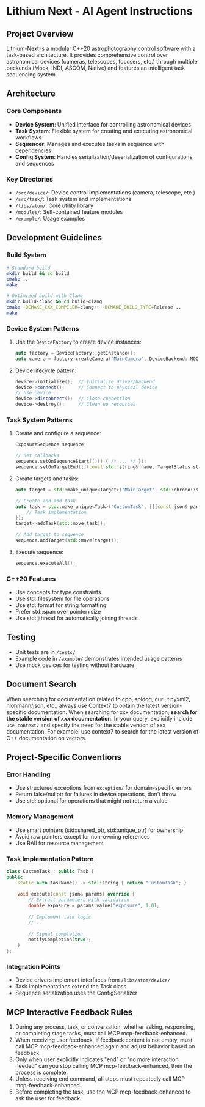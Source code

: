 # Lithium Next - AI Agent Instructions

## Project Overview
Lithium-Next is a modular C++20 astrophotography control software with a task-based architecture. It provides comprehensive control over astronomical devices (cameras, telescopes, focusers, etc.) through multiple backends (Mock, INDI, ASCOM, Native) and features an intelligent task sequencing system.

## Architecture

### Core Components
- **Device System**: Unified interface for controlling astronomical devices 
- **Task System**: Flexible system for creating and executing astronomical workflows
- **Sequencer**: Manages and executes tasks in sequence with dependencies
- **Config System**: Handles serialization/deserialization of configurations and sequences

### Key Directories
- `/src/device/`: Device control implementations (camera, telescope, etc.)
- `/src/task/`: Task system and implementations
- `/libs/atom/`: Core utility library
- `/modules/`: Self-contained feature modules
- `/example/`: Usage examples

## Development Guidelines

### Build System
```bash
# Standard build
mkdir build && cd build
cmake ..
make

# Optimized build with Clang 
mkdir build-clang && cd build-clang
cmake -DCMAKE_CXX_COMPILER=clang++ -DCMAKE_BUILD_TYPE=Release ..
make
```

### Device System Patterns
1. Use the `DeviceFactory` to create device instances:
   ```cpp
   auto factory = DeviceFactory::getInstance();
   auto camera = factory.createCamera("MainCamera", DeviceBackend::MOCK);
   ```

2. Device lifecycle pattern:
   ```cpp
   device->initialize();  // Initialize driver/backend
   device->connect();     // Connect to physical device
   // Use device...
   device->disconnect();  // Close connection
   device->destroy();     // Clean up resources
   ```

### Task System Patterns
1. Create and configure a sequence:
   ```cpp
   ExposureSequence sequence;
   
   // Set callbacks
   sequence.setOnSequenceStart([]() { /* ... */ });
   sequence.setOnTargetEnd([](const std::string& name, TargetStatus status) { /* ... */ });
   ```

2. Create targets and tasks:
   ```cpp
   auto target = std::make_unique<Target>("MainTarget", std::chrono::seconds(5), 3);
   
   // Create and add task
   auto task = std::make_unique<Task>("CustomTask", [](const json& params) {
       // Task implementation
   });
   target->addTask(std::move(task));
   
   // Add target to sequence
   sequence.addTarget(std::move(target));
   ```

3. Execute sequence:
   ```cpp
   sequence.executeAll();
   ```

### C++20 Features
- Use concepts for type constraints
- Use std::filesystem for file operations
- Use std::format for string formatting
- Prefer std::span over pointer+size
- Use std::jthread for automatically joining threads

## Testing
- Unit tests are in `/tests/`
- Example code in `/example/` demonstrates intended usage patterns
- Use mock devices for testing without hardware

## Document Search 
When searching for documentation related to cpp, spldog, curl, tinyxml2, nlohmann/json, etc., always use Context7 to obtain the latest version-specific documentation. When searching for xxx documentation, **search for the stable version of xxx documentation**. In your query, explicitly include `use context7` and specify the need for the stable version of xxx documentation. For example: use context7 to search for the latest version of C++ documentation on vectors.

## Project-Specific Conventions

### Error Handling
- Use structured exceptions from `exception/` for domain-specific errors
- Return false/nullptr for failures in device operations, don't throw
- Use std::optional for operations that might not return a value

### Memory Management
- Use smart pointers (std::shared_ptr, std::unique_ptr) for ownership
- Avoid raw pointers except for non-owning references
- Use RAII for resource management

### Task Implementation Pattern
```cpp
class CustomTask : public Task {
public:
    static auto taskName() -> std::string { return "CustomTask"; }
    
    void execute(const json& params) override {
        // Extract parameters with validation
        double exposure = params.value("exposure", 1.0);
        
        // Implement task logic
        // ...
        
        // Signal completion
        notifyCompletion(true);
    }
};
```

### Integration Points
- Device drivers implement interfaces from `/libs/atom/device/`
- Task implementations extend the Task class
- Sequence serialization uses the ConfigSerializer

## MCP Interactive Feedback Rules

1. During any process, task, or conversation, whether asking, responding, or completing stage tasks, must call MCP mcp-feedback-enhanced.
2. When receiving user feedback, if feedback content is not empty, must call MCP mcp-feedback-enhanced again and adjust behavior based on feedback.
3. Only when user explicitly indicates "end" or "no more interaction needed" can you stop calling MCP mcp-feedback-enhanced, then the process is complete.
4. Unless receiving end command, all steps must repeatedly call MCP mcp-feedback-enhanced.
5. Before completing the task, use the MCP mcp-feedback-enhanced to ask the user for feedback.